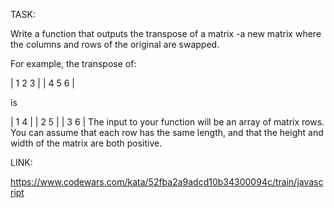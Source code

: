 TASK:

Write a function that outputs the transpose of a matrix
-a new matrix where the columns and rows of the original are swapped.

For example, the transpose of:

| 1 2 3 |
| 4 5 6 |

is

| 1 4 |
| 2 5 |
| 3 6 |
The input to your function will be an array of matrix rows.
You can assume that each row has the same length, and that the height and width of the matrix are both positive.

LINK:

https://www.codewars.com/kata/52fba2a9adcd10b34300094c/train/javascript